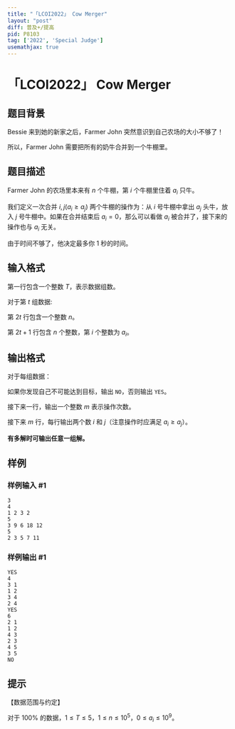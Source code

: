 ```yaml
---
title: "「LCOI2022」 Cow Merger"
layout: "post"
diff: 普及+/提高
pid: P8103
tag: ['2022', 'Special Judge']
usemathjax: true
---
```


# 「LCOI2022」 Cow Merger
## 题目背景

Bessie 来到她的新家之后，Farmer John 突然意识到自己农场的大小不够了！

所以，Farmer John 需要把所有的奶牛合并到一个牛棚里。
## 题目描述

Farmer John 的农场里本来有 $n$ 个牛棚，第 $i$ 个牛棚里住着 $a_i$ 只牛。

我们定义一次合并 $i,j(a_i\ge a_j)$ 两个牛棚的操作为：从 $i$ 号牛棚中拿出 $a_j$ 头牛，放入 $j$ 号牛棚中。如果在合并结束后 $a_i=0$，那么可以看做 $a_i$ 被合并了，接下来的操作也与 $a_i$ 无关。

由于时间不够了，他决定最多你 $1$ 秒的时间。
## 输入格式

第一行包含一个整数 $T$，表示数据组数。  

对于第 $t$ 组数据:

第 $2t$ 行包含一个整数 $n$。

第 $2t+1$ 行包含 $n$ 个整数，第 $i$ 个整数为 $a_i$。 
## 输出格式

对于每组数据：  

如果你发现自己不可能达到目标，输出 `NO`，否则输出 `YES`。

接下来一行，输出一个整数 $m$ 表示操作次数。

接下来 $m$ 行，每行输出两个数 $i$ 和 $j$（注意操作时应满足 $a_i \ge a_j$）。

**有多解时可输出任意一组解。**
## 样例

### 样例输入 #1
```
3
4
1 2 3 2
5
3 9 6 18 12
5
2 3 5 7 11
```
### 样例输出 #1
```
YES
4
3 1
1 2
3 4
2 4
YES
6
2 1
1 2
4 3
2 3
4 5
3 5
NO
```
## 提示

【数据范围与约定】

对于 $100\%$ 的数据，$1 \leq T \leq 5$，$1 \leq n \leq  10^5$，$0 \leq a_i \leq 10^9$。
